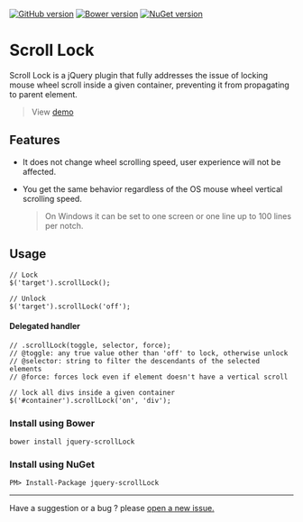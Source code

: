 [![GitHub version](https://badge.fury.io/gh/MohammadYounes%2Fjquery-scrollLock.svg)](http://badge.fury.io/gh/MohammadYounes%2Fjquery-scrollLock)
[![Bower version](https://badge.fury.io/bo/jquery-scrollLock.svg)](http://badge.fury.io/bo/jquery-scrollLock)
[![NuGet version](https://badge.fury.io/nu/jquery-scrollLock.svg)](http://badge.fury.io/nu/jquery-scrollLock)

Scroll Lock
=================

Scroll Lock is a jQuery plugin that fully addresses the issue of locking mouse wheel scroll inside a given container, preventing it from propagating to parent element.

> View [demo](http://mohammadyounes.github.io/jquery-scrollLock/example/)

## Features

* It does not change wheel scrolling speed, user experience will not be affected. 
* You get the same behavior regardless of the OS mouse wheel vertical scrolling speed.

  > On Windows it can be set to one screen or one line up to 100 lines per notch.

## Usage
```
// Lock
$('target').scrollLock();

// Unlock
$('target').scrollLock('off');

```
#### Delegated handler
```
// .scrollLock(toggle, selector, force);
// @toggle: any true value other than 'off' to lock, otherwise unlock
// @selector: string to filter the descendants of the selected elements
// @force: forces lock even if element doesn't have a vertical scroll

// lock all divs inside a given container
$('#container').scrollLock('on', 'div');

```
### Install using Bower
```
bower install jquery-scrollLock
```

### Install using NuGet
```
PM> Install-Package jquery-scrollLock
```

------

Have a suggestion or a bug ? please [open a new issue.](https://github.com/MohammadYounes/jquery-scrollLock/issues?state=open)

